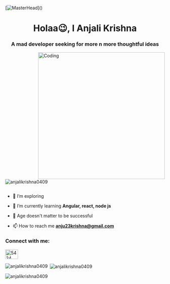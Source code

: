 [![MasterHead]([https://mir-s3-cdn-cf.behance.net/project_modules/fs/54b6c068097599.5b50bca476b9b.gif](https://www.canva.com/design/DAFuNbMsQT8/69cBeEy2fNcWgpnMkDMaeA/view?utm_content=DAFuNbMsQT8&utm_campaign=designshare&utm_medium=link2&utm_source=uniquelinks&utlId=hf0fe1ebccf))]()
<h1 align="center">Holaa😉, I Anjali Krishna</h1>
<h3 align="center">A mad developer seeking for more n more thoughtful ideas</h3>
<img align="right" alt="Coding" width="400" src="https://i.giphy.com/media/yYSSBtDgbbRzq/giphy.webp">

<p align="left"> <img src="https://komarev.com/ghpvc/?username=anjalikrishna0409&label=Profile%20views&color=0e75b6&style=flat" alt="anjalikrishna0409" /> </p>

<p align="left"> <a href="https://twitter.com/" target="blank"><img src="https://img.shields.io/twitter/follow/?logo=twitter&style=for-the-badge" alt="" /></a> </p>

- 🔭 I’m exploring

- 🌱 I’m currently learning **Angular, react, node js**

- 💬 Age doesn't matter to be successful

- 📫 How to reach me **anju23krishna@gmail.com**

<h3 align="left">Connect with me:</h3>
<p align="left">

<a href="https://discord.gg/5424" target="blank"><img align="center" src="https://raw.githubusercontent.com/rahuldkjain/github-profile-readme-generator/master/src/images/icons/Social/discord.svg" alt="5424" height="30" width="40" /></a>
</p>

<p><img align="left" src="https://github-readme-stats.vercel.app/api/top-langs?username=anjalikrishna0409&show_icons=true&theme=merko&locale=en&layout=compact" alt="anjalikrishna0409" /></p>

<p>&nbsp;<img align="center" src="https://github-readme-stats.vercel.app/api?username=anjalikrishna0409&theme=merko&show_icons=true&locale=en" alt="anjalikrishna0409" /></p>

<p><img align="center" src="https://github-readme-streak-stats.herokuapp.com/?user=anjalikrishna0409&theme=merko" alt="anjalikrishna0409" /></p>
